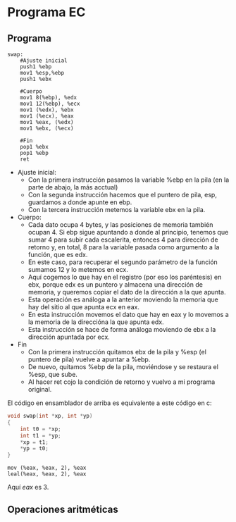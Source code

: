 # Programa EC

## Programa

```assamble
swap:
    #Ajuste inicial
    push1 %ebp
    mov1 %esp,%ebp
    push1 %ebx

    #Cuerpo
    mov1 8(%ebp), %edx
    mov1 12(%ebp), %ecx
    mov1 (%edx), %ebx
    mov1 (%ecx), %eax
    mov1 %eax, (%edx)
    mov1 %ebx, (%ecx)

    #Fin
    pop1 %ebx
    pop1 %ebp
    ret
```

- Ajuste inicial:
  - Con la primera instrucción pasamos la variable %ebp en la pila (en la parte de abajo, la más acctual)
  - Con la segunda instrucción hacemos que el puntero de pila, esp, guardamos a donde apunte en ebp.
  - Con la tercera instrucción metemos la variable ebx en la pila.
- Cuerpo:
  - Cada dato ocupa 4 bytes, y las posiciones de memoria también ocupan 4. Si ebp sigue apuntando a donde al principio, tenemos que sumar 4 para subir cada escalerita, entonces 4 para dirección de retorno y, en total, 8 para la variable pasada como argumento a la función, que es edx.
  - En este caso, para recuperar el segundo parámetro de la función sumamos 12 y lo metemos en ecx.
  - Aquí cogemos lo que hay en el registro (por eso los paréntesis) en ebx, porque edx es un puntero y almacena una dirección de memoria, y queremos copiar el dato de la dirección a la que apunta.
  - Esta operación es análoga a la anterior moviendo la memoria que hay del sitio al que apunta ecx en eax.
  - En esta instrucción movemos el dato que hay en eax y lo movemos a la memoria de la direccióna  la que apunta edx.
  - Esta instrucción se hace de forma análoga moviendo de ebx a la dirección apuntada por ecx.
- Fin
  - Con la primera instrucción  quitamos ebx de la pila y %esp (el puntero de pila) vuelve a apuntar a %ebp.
  - De nuevo, quitamos %ebp de la pila, moviéndose y se restaura el %esp, que sube.
  - Al hacer ret cojo la condición de retorno y vuelvo a mi programa original.

El código en ensamblador de arriba es equivalente a este código en c:    

```c
void swap(int *xp, int *yp)
{
    int t0 = *xp;
    int t1 = *yp;
    *xp = t1;
    *yp = t0;
}
```

```assembly
mov (%eax, %eax, 2), %eax
leal(%eax, %eax, 2), %eax
```

Aquí _eax_ es 3.

## Operaciones aritméticas








